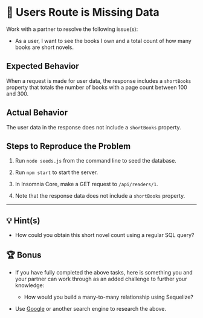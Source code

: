 # 🐛 Users Route is Missing Data

Work with a partner to resolve the following issue(s):

* As a user, I want to see the books I own and a total count of how many books are short novels.

## Expected Behavior

When a request is made for user data, the response includes a `shortBooks` property that totals the number of books with a page count between 100 and 300.

## Actual Behavior

The user data in the response does not include a `shortBooks` property.

## Steps to Reproduce the Problem

1. Run `node seeds.js` from the command line to seed the database.

2. Run `npm start` to start the server.

3. In Insomnia Core, make a GET request to `/api/readers/1`.

4. Note that the response data does not include a `shortBooks` property.

---

## 💡 Hint(s)

* How could you obtain this short novel count using a regular SQL query?

## 🏆 Bonus

* If you have fully completed the above tasks, here is something you and your partner can work through as an added challenge to further your knowledge:

  * How would you build a many-to-many relationship using Sequelize?

* Use [Google](https://www.google.com) or another search engine to research the above.
